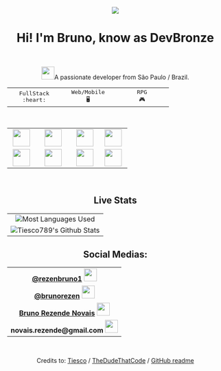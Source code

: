 <p align="center">
<img src="https://images-wixmp-ed30a86b8c4ca887773594c2.wixmp.com/f/4ed92f9c-c1e6-4bc2-9b0a-9d9d6ddb417a/d1tsuz8-7e2249f4-1493-4719-982d-469ec550695e.gif?token=eyJ0eXAiOiJKV1QiLCJhbGciOiJIUzI1NiJ9.eyJzdWIiOiJ1cm46YXBwOiIsImlzcyI6InVybjphcHA6Iiwib2JqIjpbW3sicGF0aCI6IlwvZlwvNGVkOTJmOWMtYzFlNi00YmMyLTliMGEtOWQ5ZDZkZGI0MTdhXC9kMXRzdXo4LTdlMjI0OWY0LTE0OTMtNDcxOS05ODJkLTQ2OWVjNTUwNjk1ZS5naWYifV1dLCJhdWQiOlsidXJuOnNlcnZpY2U6ZmlsZS5kb3dubG9hZCJdfQ.xZtuIP3w_p8c5E7DKSUoKblCmNbSpIrojaAapowq-4Q" />
<h1 align="center"> Hi! I'm Bruno, know as DevBronze</h1>
</p>
<br/>
<p align="center"><img src="https://github.com/TheDudeThatCode/TheDudeThatCode/blob/master/Assets/Developer.gif" width="30px"/>A passionate developer from São Paulo / Brazil. <br/> 
<table align="center">
  <tbody>
    <tr>
      <td width="25%" align="center">
        <samp>FullStack <br>:heart:</samp>
      </td>
      <td width="25%" align="center">
        <samp>Web/Mobile <br>🖥</samp>
      </td>
      <td width="25%" align="center">
        <samp>RPG<br>🎮</samp>
      </td>
    </tr>
  </tbody>
</table>
<br/>
<table align="center">
  <tbody>
    <tr valign="top">
      <td width="20%" align="center">
        <img height="40px" src="https://cdn.svgporn.com/logos/aws.svg" />
      </td>
      <td width="20%" align="center">
        <img height="40px" src="https://upload.wikimedia.org/wikipedia/commons/thumb/f/fa/Microsoft_Azure.svg/2048px-Microsoft_Azure.svg.png" />
      </td>
      <td width="20%" align="center">
        <img height="40px" src="https://cdn.svgporn.com/logos/javascript.svg" />
      </td>
      <td width="20%" align="center">
        <img height="40px" src="https://cdn.svgporn.com/logos/typescript-icon.svg" />
      </td>
    </tr>
    <tr valign="top">
    </tr>
    <tr valign="top">
      <td width="20%" align="center">
        <img height="40px" src="https://cdn.svgporn.com/logos/react.svg" />
      </td>
      <td width="25%" align="center">
        <img height="40px" src="https://cdn.svgporn.com/logos/go.svgg" />
      </td>
      <td width="20%" align="center">
        <img height="40px" src="https://cdn.svgporn.com/logos/git-icon.svg" />
      </td>
      <td width="20%" align="center">
        <img height="40px" src="https://cdn.svgporn.com/logos/java.svg" />
      </td>
    </tr>
  </tbody>
</table>
<br>
<h2 align="center"><b>Live Stats </b></h2>

<table align="center">
  <tbody>
    <tr valign="top">
      <td align="center">
        <img src="https://github-readme-stats.vercel.app/api/top-langs/?username=midhatdrops&show_icons=true&hide_border=true&theme=tokyonight&hide=java&layout=compact" alt="Most Languages Used">
      </td>
    </tr>
    <tr valign="top">
    </tr>
    <tr>
      <td align="center">
         <img src="https://github-readme-stats.vercel.app/api?username=midhatdrops&show_icons=true&hide_border=true&theme=tokyonight" alt="Tiesco789's Github Stats" />
      </td>
    </tr>
    <tr valign="top">
    </tr>
    <tr valign="top">
    </tr>
  </tbody>
</table>

<h2 align="center"><b>Social Medias: </b></h2>

<table align="center">
  <tbody>
    <tr valign="top">
      <td align="center">
        <b><a href="https://twitter.com/rezenbruno1">@rezenbruno1</a> <img src="https://github.com/TheDudeThatCode/TheDudeThatCode/blob/master/Assets/Twitter.svg" width="30px"/></b>
      </td>
    </tr>
    <tr valign="top">
    </tr>
    <tr>
      <td align="center">
         <b><a href="https://www.instagram.com/brunorezen">@brunorezen</a> <img src="https://github.com/TheDudeThatCode/TheDudeThatCode/blob/master/Assets/Instagram.svg" width="30px"/></b>
      </td>
    </tr>
    <tr valign="top">
     <td align="center">
         <b><a href="https://www.linkedin.com/in/bruno-rezende-novais-8328b11b7/">Bruno Rezende Novais</a> <img src="https://github.com/TheDudeThatCode/TheDudeThatCode/blob/master/Assets/Linkedin.svg" width="30px"/></b>
      </td>
    </tr>
    <tr valign="top">
    <td align="center">
         <b>novais.rezende@gmail.com <img src="https://github.com/TheDudeThatCode/TheDudeThatCode/blob/master/Assets/Gmail.svg" width="30px"/></b>
      </td>
    </tr>
  </tbody>
</table>
<br/>
<p align="center">Credits to: <a href="https://github.com/Tiesco789">Tiesco</a> / <a href="https://github.com/TheDudeThatCode">TheDudeThatCode</a> / <a href="https://github.com/anuraghazra/github-readme-stats">GitHub readme</a></p>
